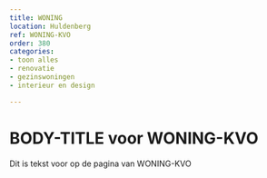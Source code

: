 ```yaml
---
title: WONING
location: Huldenberg
ref: WONING-KVO
order: 380
categories:
- toon alles
- renovatie
- gezinswoningen
- interieur en design

---
```

# BODY-TITLE voor WONING-KVO

Dit is tekst voor op de pagina van WONING-KVO